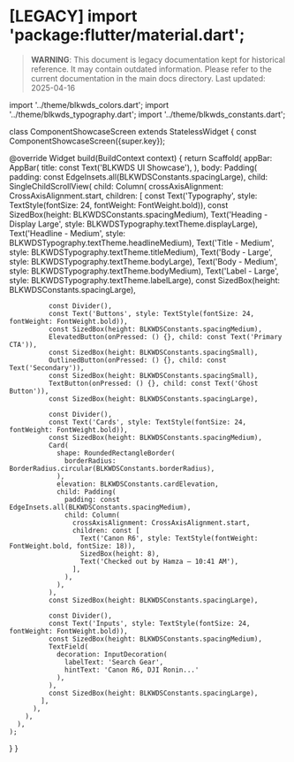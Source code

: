# [LEGACY] import 'package:flutter/material.dart';

> **WARNING**: This document is legacy documentation kept for historical reference.
> It may contain outdated information. Please refer to the current documentation in the main docs directory.
> Last updated: 2025-04-16

import '../theme/blkwds_colors.dart';
import '../theme/blkwds_typography.dart';
import '../theme/blkwds_constants.dart';

class ComponentShowcaseScreen extends StatelessWidget {
  const ComponentShowcaseScreen({super.key});

  @override
  Widget build(BuildContext context) {
    return Scaffold(
      appBar: AppBar(
        title: const Text('BLKWDS UI Showcase'),
      ),
      body: Padding(
        padding: const EdgeInsets.all(BLKWDSConstants.spacingLarge),
        child: SingleChildScrollView(
          child: Column(
            crossAxisAlignment: CrossAxisAlignment.start,
            children: [
              const Text('Typography', style: TextStyle(fontSize: 24, fontWeight: FontWeight.bold)),
              const SizedBox(height: BLKWDSConstants.spacingMedium),
              Text('Heading - Display Large', style: BLKWDSTypography.textTheme.displayLarge),
              Text('Headline - Medium', style: BLKWDSTypography.textTheme.headlineMedium),
              Text('Title - Medium', style: BLKWDSTypography.textTheme.titleMedium),
              Text('Body - Large', style: BLKWDSTypography.textTheme.bodyLarge),
              Text('Body - Medium', style: BLKWDSTypography.textTheme.bodyMedium),
              Text('Label - Large', style: BLKWDSTypography.textTheme.labelLarge),
              const SizedBox(height: BLKWDSConstants.spacingLarge),

              const Divider(),
              const Text('Buttons', style: TextStyle(fontSize: 24, fontWeight: FontWeight.bold)),
              const SizedBox(height: BLKWDSConstants.spacingMedium),
              ElevatedButton(onPressed: () {}, child: const Text('Primary CTA')),
              const SizedBox(height: BLKWDSConstants.spacingSmall),
              OutlinedButton(onPressed: () {}, child: const Text('Secondary')),
              const SizedBox(height: BLKWDSConstants.spacingSmall),
              TextButton(onPressed: () {}, child: const Text('Ghost Button')),
              const SizedBox(height: BLKWDSConstants.spacingLarge),

              const Divider(),
              const Text('Cards', style: TextStyle(fontSize: 24, fontWeight: FontWeight.bold)),
              const SizedBox(height: BLKWDSConstants.spacingMedium),
              Card(
                shape: RoundedRectangleBorder(
                  borderRadius: BorderRadius.circular(BLKWDSConstants.borderRadius),
                ),
                elevation: BLKWDSConstants.cardElevation,
                child: Padding(
                  padding: const EdgeInsets.all(BLKWDSConstants.spacingMedium),
                  child: Column(
                    crossAxisAlignment: CrossAxisAlignment.start,
                    children: const [
                      Text('Canon R6', style: TextStyle(fontWeight: FontWeight.bold, fontSize: 18)),
                      SizedBox(height: 8),
                      Text('Checked out by Hamza – 10:41 AM'),
                    ],
                  ),
                ),
              ),
              const SizedBox(height: BLKWDSConstants.spacingLarge),

              const Divider(),
              const Text('Inputs', style: TextStyle(fontSize: 24, fontWeight: FontWeight.bold)),
              const SizedBox(height: BLKWDSConstants.spacingMedium),
              TextField(
                decoration: InputDecoration(
                  labelText: 'Search Gear',
                  hintText: 'Canon R6, DJI Ronin...'
                ),
              ),
              const SizedBox(height: BLKWDSConstants.spacingLarge),
            ],
          ),
        ),
      ),
    );
  }
}
